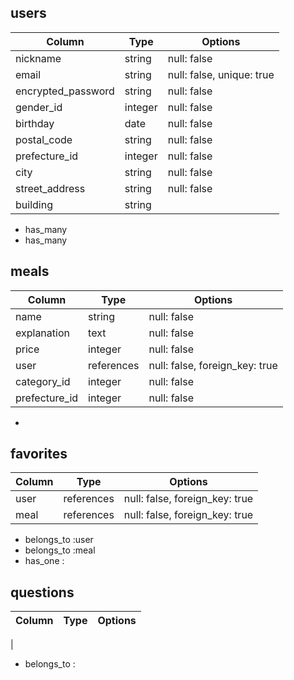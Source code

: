 ## users
| Column             | Type   | Options     |
| ------------------ | ------ | ----------- |
| nickname           | string | null: false |
| email              | string | null: false, unique: true |
| encrypted_password | string | null: false |
| gender_id          | integer | null: false |
| birthday           | date   | null: false |
| postal_code        | string | null: false |
| prefecture_id      | integer | null: false |
| city               | string | null: false |
| street_address	   | string | null: false |
| building           | string |             |
- has_many 
- has_many 

## meals
| Column             | Type   | Options     |
| ------------------ | ------ | ----------- |
| name               | string | null: false |
| explanation        | text   | null: false |
| price              | integer | null: false |
| user               | references | null: false, foreign_key: true|
| category_id        | integer | null: false |
| prefecture_id      | integer | null: false |

-

## favorites
| Column             | Type   | Options     |
| ------------------ | ------ | ----------- |
| user               | references | null: false, foreign_key: true|
| meal               | references | null: false, foreign_key: true|
- belongs_to :user
- belongs_to :meal
- has_one :

## questions
| Column                      | Type   | Options     |
| --------------------------- | ------ | ----------- |
|
- belongs_to :
